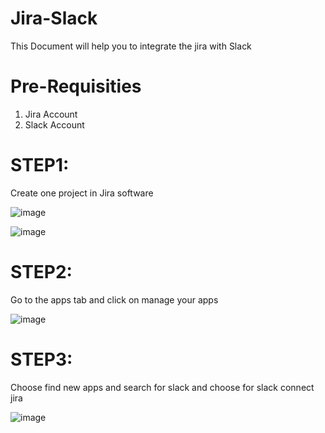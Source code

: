 # Jira-Slack
This Document will help you to integrate the jira with Slack 

# Pre-Requisities
1. Jira Account 
2. Slack Account

# STEP1:

Create one project in Jira software 

![image](https://user-images.githubusercontent.com/103110767/224233884-b2bda5e0-87d0-4165-bd35-052d408083a8.png)

![image](https://user-images.githubusercontent.com/103110767/224234047-d46fc6e5-306d-47b1-b044-281aafe02397.png)

# STEP2:

Go to the apps tab and click on manage your apps

![image](https://user-images.githubusercontent.com/103110767/224234542-539b575e-0f44-451c-a442-038a526406ad.png)

# STEP3:

Choose find new apps and search for slack and choose for slack connect jira

![image](https://user-images.githubusercontent.com/103110767/224240715-d84fade1-5675-4d80-973d-56e7b27f2fd4.png)



